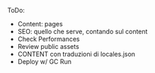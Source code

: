 ToDo:

- Content: pages
- SEO: quello che serve, contando sul content
- Check Performances
- Review public assets
- CONTENT con traduzioni di locales.json
- Deploy w/ GC Run
